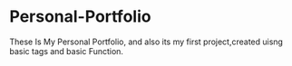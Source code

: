 # Personal-Portfolio

These Is My Personal Portfolio, and also its my first project,created uisng basic tags and basic Function.
